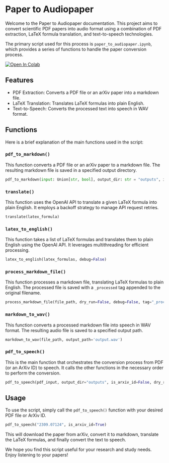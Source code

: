 # Paper to Audiopaper

Welcome to the Paper to Audiopaper documentation. This project aims to convert scientific PDF papers into audio format using a combination of PDF extraction, LaTeX formula translation, and text-to-speech technologies. 

The primary script used for this process is `paper_to_audiopaper.ipynb`, which provides a series of functions to handle the paper conversion process.

[![Open In Colab](https://colab.research.google.com/assets/colab-badge.svg)](https://colab.research.google.com/github/engelberger/p2s/blob/main/paper_to_audiopaper.ipynb)

## Features

- PDF Extraction: Converts a PDF file or an arXiv paper into a markdown file.
- LaTeX Translation: Translates LaTeX formulas into plain English.
- Text-to-Speech: Converts the processed text into speech in WAV format.

## Functions
Here is a brief explanation of the main functions used in the script:

### `pdf_to_markdown()`

This function converts a PDF file or an arXiv paper to a markdown file. The resulting markdown file is saved in a specified output directory.

```python
pdf_to_markdown(input: Union[str, bool], output_dir: str = "outputs", is_arxiv_id: bool = False, nougat_path: str = "/home/iwe30/anaconda3/envs/nougat/bin")
```

### `translate()`

This function uses the OpenAI API to translate a given LaTeX formula into plain English. It employs a backoff strategy to manage API request retries.

```python
translate(latex_formula)
```

### `latex_to_english()`

This function takes a list of LaTeX formulas and translates them to plain English using the OpenAI API. It leverages multithreading for efficient processing.

```python
latex_to_english(latex_formulas, debug=False)
```

### `process_markdown_file()`

This function processes a markdown file, translating LaTeX formulas to plain English. The processed file is saved with a `_processed` tag appended to the original filename.

```python
process_markdown_file(file_path, dry_run=False, debug=False, tag="_processed")
```

### `markdown_to_wav()`

This function converts a processed markdown file into speech in WAV format. The resulting audio file is saved to a specified output path.

```python
markdown_to_wav(file_path, output_path='output.wav')
```

### `pdf_to_speech()`

This is the main function that orchestrates the conversion process from PDF (or an ArXiv ID) to speech. It calls the other functions in the necessary order to perform the conversion.

```python
pdf_to_speech(pdf_input, output_dir="outputs", is_arxiv_id=False, dry_run=False, debug=False, wav_output_path='output.wav')
```

## Usage

To use the script, simply call the `pdf_to_speech()` function with your desired PDF file or ArXiv ID.

```python
pdf_to_speech("2309.07124", is_arxiv_id=True)
```

This will download the paper from arXiv, convert it to markdown, translate the LaTeX formulas, and finally convert the text to speech.

We hope you find this script useful for your research and study needs. Enjoy listening to your papers!